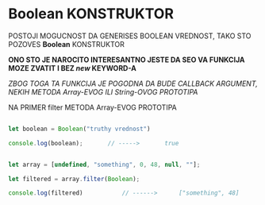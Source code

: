 # Boolean KONSTRUKTOR

POSTOJI MOGUCNOST DA GENERISES BOOLEAN VREDNOST, TAKO STO POZOVES **Boolean** KONSTRUKTOR

**ONO STO JE NAROCITO INTERESANTNO JESTE DA SEO VA FUNKCIJA MOZE ZVATIT I BEZ *new* KEYWORD-A**

*ZBOG TOGA TA FUNKCIJA JE POGODNA DA BUDE CALLBACK ARGUMENT, NEKIH METODA Array-EVOG ILI String-OVOG PROTOTIPA*

NA PRIMER filter METODA Array-EVOG PROTOTIPA

```javascript

let boolean = Boolean("truthy vrednost")

console.log(boolean);       // ----->       true


let array = [undefined, "something", 0, 48, null, ""];

let filtered = array.filter(Boolean);

console.log(filtered)           // ------>      ["something", 48]

```
